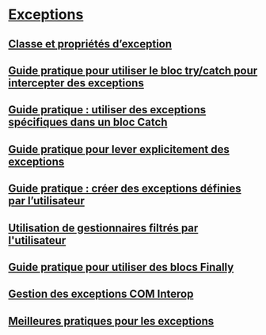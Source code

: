 # [Exceptions](index.md)
## [Classe et propriétés d’exception](exception-class-and-properties.md)
## [Guide pratique pour utiliser le bloc try/catch pour intercepter des exceptions](how-to-use-the-try-catch-block-to-catch-exceptions.md)
## [Guide pratique : utiliser des exceptions spécifiques dans un bloc Catch](how-to-use-specific-exceptions-in-a-catch-block.md)
## [Guide pratique pour lever explicitement des exceptions](how-to-explicitly-throw-exceptions.md)
## [Guide pratique : créer des exceptions définies par l’utilisateur](how-to-create-user-defined-exceptions.md)
## [Utilisation de gestionnaires filtrés par l'utilisateur](using-user-filtered-exception-handlers.md)
## [Guide pratique pour utiliser des blocs Finally](how-to-use-finally-blocks.md)
## [Gestion des exceptions COM Interop](handling-com-interop-exceptions.md)
## [Meilleures pratiques pour les exceptions](best-practices-for-exceptions.md)
